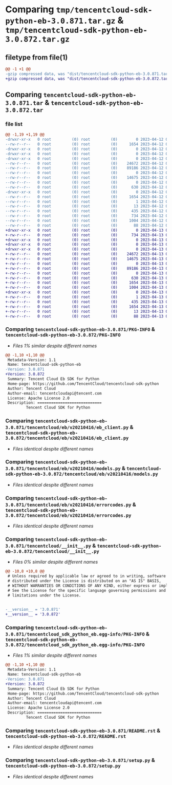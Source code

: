 # Comparing `tmp/tencentcloud-sdk-python-eb-3.0.871.tar.gz` & `tmp/tencentcloud-sdk-python-eb-3.0.872.tar.gz`

## filetype from file(1)

```diff
@@ -1 +1 @@
-gzip compressed data, was "dist/tencentcloud-sdk-python-eb-3.0.871.tar", last modified: Wed Apr 12 00:23:29 2023, max compression
+gzip compressed data, was "dist/tencentcloud-sdk-python-eb-3.0.872.tar", last modified: Thu Apr 13 00:40:23 2023, max compression
```

## Comparing `tencentcloud-sdk-python-eb-3.0.871.tar` & `tencentcloud-sdk-python-eb-3.0.872.tar`

### file list

```diff
@@ -1,19 +1,19 @@
-drwxr-xr-x   0 root         (0) root         (0)        0 2023-04-12 00:23:29.000000 tencentcloud-sdk-python-eb-3.0.871/
--rw-r--r--   0 root         (0) root         (0)     1654 2023-04-12 00:23:29.000000 tencentcloud-sdk-python-eb-3.0.871/PKG-INFO
-drwxr-xr-x   0 root         (0) root         (0)        0 2023-04-12 00:23:29.000000 tencentcloud-sdk-python-eb-3.0.871/tencentcloud/
-drwxr-xr-x   0 root         (0) root         (0)        0 2023-04-12 00:23:29.000000 tencentcloud-sdk-python-eb-3.0.871/tencentcloud/eb/
-drwxr-xr-x   0 root         (0) root         (0)        0 2023-04-12 00:23:29.000000 tencentcloud-sdk-python-eb-3.0.871/tencentcloud/eb/v20210416/
--rw-r--r--   0 root         (0) root         (0)    24672 2023-04-12 00:23:28.000000 tencentcloud-sdk-python-eb-3.0.871/tencentcloud/eb/v20210416/eb_client.py
--rw-r--r--   0 root         (0) root         (0)    89186 2023-04-12 00:23:28.000000 tencentcloud-sdk-python-eb-3.0.871/tencentcloud/eb/v20210416/models.py
--rw-r--r--   0 root         (0) root         (0)        0 2023-04-12 00:23:28.000000 tencentcloud-sdk-python-eb-3.0.871/tencentcloud/eb/v20210416/__init__.py
--rw-r--r--   0 root         (0) root         (0)    14675 2023-04-12 00:23:28.000000 tencentcloud-sdk-python-eb-3.0.871/tencentcloud/eb/v20210416/errorcodes.py
--rw-r--r--   0 root         (0) root         (0)        0 2023-04-12 00:23:28.000000 tencentcloud-sdk-python-eb-3.0.871/tencentcloud/eb/__init__.py
--rw-r--r--   0 root         (0) root         (0)      630 2023-04-12 00:23:28.000000 tencentcloud-sdk-python-eb-3.0.871/tencentcloud/__init__.py
-drwxr-xr-x   0 root         (0) root         (0)        0 2023-04-12 00:23:29.000000 tencentcloud-sdk-python-eb-3.0.871/tencentcloud_sdk_python_eb.egg-info/
--rw-r--r--   0 root         (0) root         (0)     1654 2023-04-12 00:23:29.000000 tencentcloud-sdk-python-eb-3.0.871/tencentcloud_sdk_python_eb.egg-info/PKG-INFO
--rw-r--r--   0 root         (0) root         (0)        1 2023-04-12 00:23:29.000000 tencentcloud-sdk-python-eb-3.0.871/tencentcloud_sdk_python_eb.egg-info/dependency_links.txt
--rw-r--r--   0 root         (0) root         (0)       13 2023-04-12 00:23:29.000000 tencentcloud-sdk-python-eb-3.0.871/tencentcloud_sdk_python_eb.egg-info/top_level.txt
--rw-r--r--   0 root         (0) root         (0)      435 2023-04-12 00:23:29.000000 tencentcloud-sdk-python-eb-3.0.871/tencentcloud_sdk_python_eb.egg-info/SOURCES.txt
--rw-r--r--   0 root         (0) root         (0)      734 2023-04-12 00:23:28.000000 tencentcloud-sdk-python-eb-3.0.871/README.rst
--rw-r--r--   0 root         (0) root         (0)     1004 2023-04-12 00:23:28.000000 tencentcloud-sdk-python-eb-3.0.871/setup.py
--rw-r--r--   0 root         (0) root         (0)       88 2023-04-12 00:23:29.000000 tencentcloud-sdk-python-eb-3.0.871/setup.cfg
+drwxr-xr-x   0 root         (0) root         (0)        0 2023-04-13 00:40:23.000000 tencentcloud-sdk-python-eb-3.0.872/
+-rw-r--r--   0 root         (0) root         (0)      734 2023-04-13 00:40:23.000000 tencentcloud-sdk-python-eb-3.0.872/README.rst
+drwxr-xr-x   0 root         (0) root         (0)        0 2023-04-13 00:40:23.000000 tencentcloud-sdk-python-eb-3.0.872/tencentcloud/
+drwxr-xr-x   0 root         (0) root         (0)        0 2023-04-13 00:40:23.000000 tencentcloud-sdk-python-eb-3.0.872/tencentcloud/eb/
+drwxr-xr-x   0 root         (0) root         (0)        0 2023-04-13 00:40:23.000000 tencentcloud-sdk-python-eb-3.0.872/tencentcloud/eb/v20210416/
+-rw-r--r--   0 root         (0) root         (0)    24672 2023-04-13 00:40:23.000000 tencentcloud-sdk-python-eb-3.0.872/tencentcloud/eb/v20210416/eb_client.py
+-rw-r--r--   0 root         (0) root         (0)    14675 2023-04-13 00:40:23.000000 tencentcloud-sdk-python-eb-3.0.872/tencentcloud/eb/v20210416/errorcodes.py
+-rw-r--r--   0 root         (0) root         (0)        0 2023-04-13 00:40:23.000000 tencentcloud-sdk-python-eb-3.0.872/tencentcloud/eb/v20210416/__init__.py
+-rw-r--r--   0 root         (0) root         (0)    89186 2023-04-13 00:40:23.000000 tencentcloud-sdk-python-eb-3.0.872/tencentcloud/eb/v20210416/models.py
+-rw-r--r--   0 root         (0) root         (0)        0 2023-04-13 00:40:23.000000 tencentcloud-sdk-python-eb-3.0.872/tencentcloud/eb/__init__.py
+-rw-r--r--   0 root         (0) root         (0)      630 2023-04-13 00:40:23.000000 tencentcloud-sdk-python-eb-3.0.872/tencentcloud/__init__.py
+-rw-r--r--   0 root         (0) root         (0)     1654 2023-04-13 00:40:23.000000 tencentcloud-sdk-python-eb-3.0.872/PKG-INFO
+-rw-r--r--   0 root         (0) root         (0)     1004 2023-04-13 00:40:23.000000 tencentcloud-sdk-python-eb-3.0.872/setup.py
+drwxr-xr-x   0 root         (0) root         (0)        0 2023-04-13 00:40:23.000000 tencentcloud-sdk-python-eb-3.0.872/tencentcloud_sdk_python_eb.egg-info/
+-rw-r--r--   0 root         (0) root         (0)        1 2023-04-13 00:40:23.000000 tencentcloud-sdk-python-eb-3.0.872/tencentcloud_sdk_python_eb.egg-info/dependency_links.txt
+-rw-r--r--   0 root         (0) root         (0)      435 2023-04-13 00:40:23.000000 tencentcloud-sdk-python-eb-3.0.872/tencentcloud_sdk_python_eb.egg-info/SOURCES.txt
+-rw-r--r--   0 root         (0) root         (0)     1654 2023-04-13 00:40:23.000000 tencentcloud-sdk-python-eb-3.0.872/tencentcloud_sdk_python_eb.egg-info/PKG-INFO
+-rw-r--r--   0 root         (0) root         (0)       13 2023-04-13 00:40:23.000000 tencentcloud-sdk-python-eb-3.0.872/tencentcloud_sdk_python_eb.egg-info/top_level.txt
+-rw-r--r--   0 root         (0) root         (0)       88 2023-04-13 00:40:23.000000 tencentcloud-sdk-python-eb-3.0.872/setup.cfg
```

### Comparing `tencentcloud-sdk-python-eb-3.0.871/PKG-INFO` & `tencentcloud-sdk-python-eb-3.0.872/PKG-INFO`

 * *Files 1% similar despite different names*

```diff
@@ -1,10 +1,10 @@
 Metadata-Version: 1.1
 Name: tencentcloud-sdk-python-eb
-Version: 3.0.871
+Version: 3.0.872
 Summary: Tencent Cloud Eb SDK for Python
 Home-page: https://github.com/TencentCloud/tencentcloud-sdk-python
 Author: Tencent Cloud
 Author-email: tencentcloudapi@tencent.com
 License: Apache License 2.0
 Description: ============================
         Tencent Cloud SDK for Python
```

### Comparing `tencentcloud-sdk-python-eb-3.0.871/tencentcloud/eb/v20210416/eb_client.py` & `tencentcloud-sdk-python-eb-3.0.872/tencentcloud/eb/v20210416/eb_client.py`

 * *Files identical despite different names*

### Comparing `tencentcloud-sdk-python-eb-3.0.871/tencentcloud/eb/v20210416/models.py` & `tencentcloud-sdk-python-eb-3.0.872/tencentcloud/eb/v20210416/models.py`

 * *Files identical despite different names*

### Comparing `tencentcloud-sdk-python-eb-3.0.871/tencentcloud/eb/v20210416/errorcodes.py` & `tencentcloud-sdk-python-eb-3.0.872/tencentcloud/eb/v20210416/errorcodes.py`

 * *Files identical despite different names*

### Comparing `tencentcloud-sdk-python-eb-3.0.871/tencentcloud/__init__.py` & `tencentcloud-sdk-python-eb-3.0.872/tencentcloud/__init__.py`

 * *Files 0% similar despite different names*

```diff
@@ -10,8 +10,8 @@
 # Unless required by applicable law or agreed to in writing, software
 # distributed under the License is distributed on an "AS IS" BASIS,
 # WITHOUT WARRANTIES OR CONDITIONS OF ANY KIND, either express or implied.
 # See the License for the specific language governing permissions and
 # limitations under the License.
 
 
-__version__ = '3.0.871'
+__version__ = '3.0.872'
```

### Comparing `tencentcloud-sdk-python-eb-3.0.871/tencentcloud_sdk_python_eb.egg-info/PKG-INFO` & `tencentcloud-sdk-python-eb-3.0.872/tencentcloud_sdk_python_eb.egg-info/PKG-INFO`

 * *Files 1% similar despite different names*

```diff
@@ -1,10 +1,10 @@
 Metadata-Version: 1.1
 Name: tencentcloud-sdk-python-eb
-Version: 3.0.871
+Version: 3.0.872
 Summary: Tencent Cloud Eb SDK for Python
 Home-page: https://github.com/TencentCloud/tencentcloud-sdk-python
 Author: Tencent Cloud
 Author-email: tencentcloudapi@tencent.com
 License: Apache License 2.0
 Description: ============================
         Tencent Cloud SDK for Python
```

### Comparing `tencentcloud-sdk-python-eb-3.0.871/README.rst` & `tencentcloud-sdk-python-eb-3.0.872/README.rst`

 * *Files identical despite different names*

### Comparing `tencentcloud-sdk-python-eb-3.0.871/setup.py` & `tencentcloud-sdk-python-eb-3.0.872/setup.py`

 * *Files identical despite different names*

